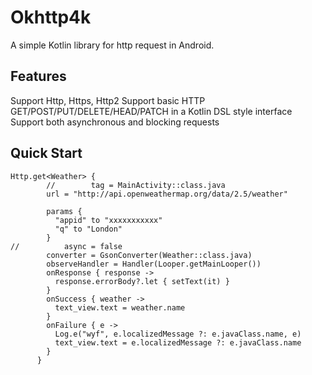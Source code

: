 # Okhttp4k
A simple Kotlin library for http request in Android.

## Features
Support Http, Https, Http2
Support basic HTTP GET/POST/PUT/DELETE/HEAD/PATCH in a Kotlin DSL style interface
Support both asynchronous and blocking requests

## Quick Start
```
Http.get<Weather> {
        //        tag = MainActivity::class.java
        url = "http://api.openweathermap.org/data/2.5/weather"

        params {
          "appid" to "xxxxxxxxxxx"
          "q" to "London"
        }
//          async = false
        converter = GsonConverter(Weather::class.java)
        observeHandler = Handler(Looper.getMainLooper())
        onResponse { response ->
          response.errorBody?.let { setText(it) }
        }
        onSuccess { weather ->
          text_view.text = weather.name
        }
        onFailure { e ->
          Log.e("wyf", e.localizedMessage ?: e.javaClass.name, e)
          text_view.text = e.localizedMessage ?: e.javaClass.name
        }
      }
```
